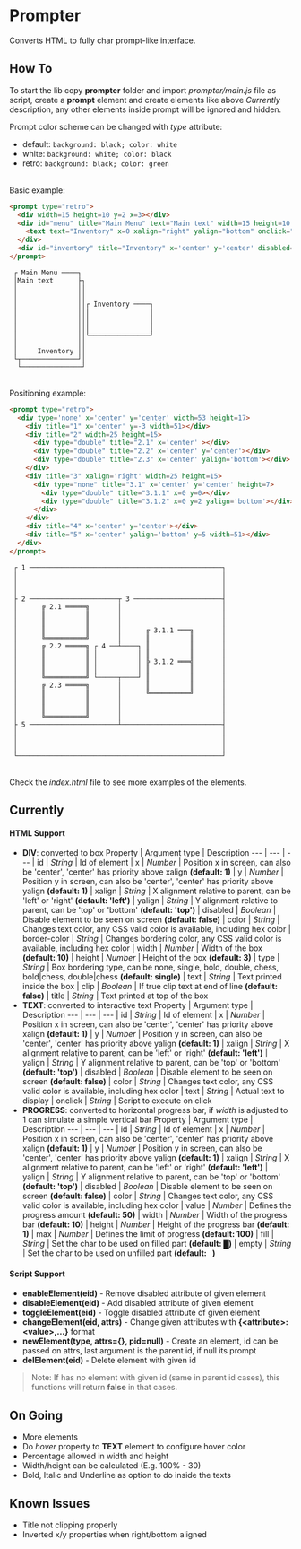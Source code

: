 # Prompter
Converts HTML to fully char prompt-like interface.

## How To
To start the lib copy **prompter** folder and import *prompter/main.js* file as script, create a **prompt** element and create elements like above *Currently* description, any other elements inside prompt will be ignored and hidden.

Prompt color scheme can be changed with *type* attribute:
  - default: `background: black; color: white`
  - white: `background: white; color: black`
  - retro: `background: black; color: green`

\
Basic example:
```HTML
<prompt type="retro">
  <div width=15 height=10 y=2 x=3></div>
  <div id="menu" title="Main Menu" text="Main text" width=15 height=10 x=2>
    <text text="Inventory" x=0 xalign="right" yalign="bottom" onclick="toggleElement('inventory')"></text>
  </div>
  <div id="inventory" title="Inventory" x='center' y='center' disabled="true" width=15></div>
</prompt>
```
```text
 ┌ Main Menu ────┐
 │Main text      ├┐
 │               ││
 │               ││
 │               ││┌ Inventory ────┐
 │               │││               │
 │               │││               │
 │               │││               │
 │               ││└───────────────┘
 │               ││
 │     Inventory ││
 └┬──────────────┘│
  └───────────────┘
```

\
Positioning example:
```HTML
<prompt type="retro">
  <div type='none' x='center' y='center' width=53 height=17>
    <div title="1" x='center' y=-3 width=51></div>
    <div title="2" width=25 height=15>
      <div type="double" title="2.1" x='center' ></div>
      <div type="double" title="2.2" x='center' y='center'></div>
      <div type="double" title="2.3" x='center' yalign='bottom'></div>
    </div>
    <div title="3" xalign='right' width=25 height=15>
      <div type="none" title="3.1" x='center' y='center' height=7>
        <div type="double" title="3.1.1" x=0 y=0></div>
        <div type="double" title="3.1.2" x=0 y=2 yalign='bottom'></div>
      </div>
    </div>
    <div title="4" x='center' y='center'></div>
    <div title="5" x='center' yalign='bottom' y=5 width=51></div>
  </div>
</prompt>
```
```text
 ┌ 1 ────────────────────────────────────────────────┐
 │                                                   │
 │                                                   │
 │                                                   │
 ├ 2 ──────────────────────┬ 3 ──────────────────────┤
 │      ╔ 2.1 ═════╗       │                         │
 │      ║          ║       │                         │
 │      ║          ║       │                         │
 │      ║          ║       │      ╔ 3.1.1 ═══╗       │
 │      ╚══════════╝       │      ║          ║       │
 │      ╔ 2.2 ═════╗ ┌ 4 ──┴────┐ ║          ║       │
 │      ║          ║ │          │ ║          ║       │
 │      ║          ║ │          │ ╠ 3.1.2 ═══╣       │
 │      ║          ║ │          │ ║          ║       │
 │      ╚══════════╝ └─────┬────┘ ║          ║       │
 │      ╔ 2.3 ═════╗       │      ║          ║       │
 │      ║          ║       │      ╚══════════╝       │
 │      ║          ║       │                         │
 │      ║          ║       │                         │
 │      ╚══════════╝       │                         │
 ├ 5 ──────────────────────┴─────────────────────────┤
 │                                                   │
 │                                                   │
 │                                                   │
 └───────────────────────────────────────────────────┘
```

\
Check the *index.html* file to see more examples of the elements.

## Currently
#### HTML Support
- **DIV**: converted to box
  Property | Argument type | Description
  --- | --- | ---
  | id | *String* | Id of element
  | x | *Number* | Position x in screen, can also be 'center', 'center' has priority above xalign **(default: 1)**
  | y | *Number* | Position y in screen, can also be 'center', 'center' has priority above yalign **(default: 1)**
  | xalign | *String* | X alignment relative to parent, can be 'left' or 'right' **(default: 'left')**
  | yalign | *String* | Y alignment relative to parent, can be 'top' or 'bottom' **(default: 'top')**
  | disabled | *Boolean* | Disable element to be seen on screen **(default: false)**
  | color | *String* | Changes text color, any CSS valid color is available, including hex color
  | border-color | *String* | Changes bordering color, any CSS valid color is available, including hex color
  | width | *Number* | Width of the box **(default: 10)**
  | height | *Number* | Height of the box **(default: 3)**
  | type | *String* | Box bordering type, can be none, single, bold, double, chess, bold|chess, double|chess **(default: single)**
  | text | *String* | Text printed inside the box
  | clip | *Boolean* | If true clip text at end of line **(default: false)**
  | title | *String* | Text printed at top of the box
- **TEXT**: converted to interactive text
  Property | Argument type | Description
  --- | --- | ---
  | id | *String* | Id of element
  | x | *Number* | Position x in screen, can also be 'center', 'center' has priority above xalign **(default: 1)**
  | y | *Number* | Position y in screen, can also be 'center', 'center' has priority above yalign **(default: 1)**
  | xalign | *String* | X alignment relative to parent, can be 'left' or 'right' **(default: 'left')**
  | yalign | *String* | Y alignment relative to parent, can be 'top' or 'bottom' **(default: 'top')**
  | disabled | *Boolean* | Disable element to be seen on screen **(default: false)**
  | color | *String* | Changes text color, any CSS valid color is available, including hex color
  | text | *String* | Actual text to display
  | onclick | *String* | Script to execute on click
- **PROGRESS**: converted to horizontal progress bar, if *width* is adjusted to 1 can simulate a simple vertical bar
  Property | Argument type | Description
  --- | --- | ---
  | id | *String* | Id of element
  | x | *Number* | Position x in screen, can also be 'center', 'center' has priority above xalign **(default: 1)**
  | y | *Number* | Position y in screen, can also be 'center', 'center' has priority above yalign **(default: 1)**
  | xalign | *String* | X alignment relative to parent, can be 'left' or 'right' **(default: 'left')**
  | yalign | *String* | Y alignment relative to parent, can be 'top' or 'bottom' **(default: 'top')**
  | disabled | *Boolean* | Disable element to be seen on screen **(default: false)**
  | color | *String* | Changes text color, any CSS valid color is available, including hex color
  | value | *Number* | Defines the progress amount **(default: 50)**
  | width | *Number* | Width of the progress bar **(default: 10)**
  | height | *Number* | Height of the progress bar **(default: 1)**
  | max | *Number* | Defines the limit of progress **(default: 100)**
  | fill | *String* | Set the char to be used on filled part **(default: █)**
  | empty | *String* | Set the char to be used on unfilled part **(default:  )**


#### Script Support
- **enableElement(eid)** - Remove disabled attribute of given element
- **disableElement(eid)** - Add disabled attribute of given element
- **toggleElement(eid)** - Toggle disabled attribute of given element
- **changeElement(eid, attrs)** - Change given attributes with **{\<attribute>:\<value>,...}** format
- **newElement(type, attrs={}, pid=null)** - Create an element, id can be passed on attrs, last argument is the parent id, if null its prompt
- **delElement(eid)** - Delete element with given id

> Note: If has no element with given id (same in parent id cases), this functions will return **false** in that cases.

## On Going
- More elements
- Do *hover* property to **TEXT** element to configure hover color
- Percentage allowed in width and height
- Width/height can be calculated (E.g. 100% - 30)
- Bold, Italic and Underline as option to do inside the texts

## Known Issues
- Title not clipping properly
- Inverted x/y properties when right/bottom aligned